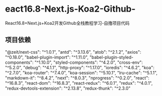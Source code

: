 # eact16.8-Next.js-Koa2-Github-
React16.8+Next.js+Koa2开发Github全栈教程学习-自撸项目代码

## 项目依赖
"@zeit/next-css": "^1.0.1",
"antd": "^3.13.6",
"atob": "^2.1.2",
"axios": "^0.18.0",
"babel-plugin-import": "^1.11.0",
"babel-plugin-styled-components": "^1.10.0",
"styled-components": "^4.2.0",
"cross-env": "^5.2.0",
"debug": "^4.1.1",
"http-proxy": "^1.17.0",
"ioredis": "^4.6.2",
"koa": "^2.7.0",
"koa-router": "^7.4.0",
"koa-session": "^5.10.1",
"lru-cache": "^5.1.1",
"markdown-it": "^8.4.2",
"next": "^8.0.3",
"nprogress": "^0.2.0",
"react": "^16.8.3",
"react-dom": "^16.8.3",
"react-redux": "^6.0.1",
"redux": "^4.0.1",
"redux-devtools-extension": "^2.13.8",
"redux-thunk": "^2.3.0"